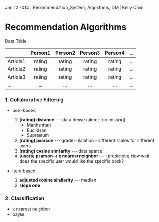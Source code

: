 Jan 12 2014 | Recommendation_System, Algorithms, DM | Kelly Chan
# Recommendation Algorithms

Data Table

|               | Person1       | Person2    | Person3    | Person4    | ...    |
| ------------- |:-------------:|:----------:|:----------:|:----------:| ------:|
| Article1      | rating        | rating     | rating     | rating     | ...    |
| Article2      | rating        | rating     | rating     | rating     | ...    |
| Article3      | rating        | rating     | rating     | rating     | ...    |
| ...           | ...           | ...        | ...        | ...        | ...    |

### 1. Collaborative Filtering
* user-based

    1. <b>(rating) distance</b> --- data dense (almost no missing)
        * Manhanttan
        * Euclidean
        * Supremum
    2. <b>(rating) pearson</b> --- grade-infalation - different scales for different users
    3. <b>(rating) cosine similarity</b> --- data sparse
    4. <b>(users) pearson -> k nearest neighbor</b> --- (prediction) How well does the specific user would like the specific book?
    
* item-based

     1. <b>adjusted cosine similarity</b> --- median
     2. <b>slope one</b>

### 2. Classification
* k nearest neighbor
* bayes
